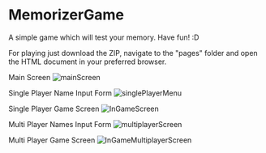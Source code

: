 # MemorizerGame
A simple game which will test your memory. Have fun! :D

For playing just download the ZIP, navigate to the "pages" folder and open the HTML document in your preferred browser.

Main Screen
![mainScreen](https://github.com/KornyIsDeveloping/MemorizerGame/assets/132944959/da7903f3-eb76-4bfc-b40f-abdf5ce992a9)

Single Player Name Input Form
![singlePlayerMenu](https://github.com/KornyIsDeveloping/MemorizerGame/assets/132944959/9d289698-2868-4f6c-b5dc-33d9d35cb858)

Single Player Game Screen
![InGameScreen](https://github.com/KornyIsDeveloping/MemorizerGame/assets/132944959/ed25ec09-2361-4988-b9d0-dc1bf99a2720)

Multi Player Names Input Form
![multiplayerScreen](https://github.com/KornyIsDeveloping/MemorizerGame/assets/132944959/8eccc58b-1f55-4fb5-9566-fa7a5517b1fe)

Multi Player Game Screen
![InGameMultiplayerScreen](https://github.com/KornyIsDeveloping/MemorizerGame/assets/132944959/edf6517e-1a06-4944-9180-f6ae8467d2b7)
